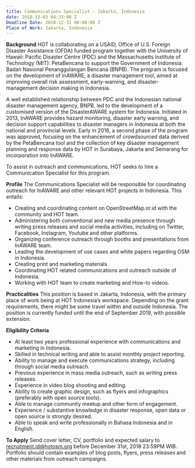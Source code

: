 ```yaml
---
title: Communications Specialist - Jakarta, Indonesia
date: 2018-12-03 04:33:00 Z
Deadline Date: 2018-12-31 00:00:00 Z
Place of Work: Jakarta, Indonesia
---
```


**Background**
HOT is collaborating on a USAID, Office of U.S. Foreign Disaster Assistance (OFDA) funded program together with the University of Hawaii: Pacific Disaster Centre (PDC) and the Massachusetts Institute of Technology (MIT): PetaBencana to support the Government of Indonesia: Badan Nasional Penanggulangan Bencana (BNPB). The program is focused on the development of InAWARE, a disaster management tool, aimed at improving overall risk assessment, early-warning, and disaster-management decision making in Indonesia.

A well established relationship between PDC and the Indonesian national disaster management agency, BNPB, led to the development of a customised version of the DisasterAWARE system for Indonesia. Initiated in 2013, InAWARE provides hazard monitoring, disaster early warning, and decision support capabilities to disaster managers in Indonesia at both the national and provincial levels. Early in 2016, a second phase of the program was approved, focusing on the enhancement of crowdsourced data derived by the PetaBencana tool and the collection of key disaster management planning and response data by HOT in Surabaya, Jakarta and Semarang for incorporation into InAWARE.

To assist in outreach and communications, HOT seeks to hire a Communication Specialist for this program. 

**Profile**
The Communications Specialist will be responsible for coordinating outreach for InAWARE and other relevant HOT projects in Indonesia. This entails:
* Creating and coordinating content on OpenStreetMap.or.id with the community and HOT team.
* Administering both conventional and new media presence through writing press releases and social media activities, including on Twitter, Facebook, Instagram, Youtube and other platforms.
* Organizing conference outreach through booths and presentations from InAWARE team.
* Leading the development of use cases and white papers regarding OSM in Indonesia.
* Creating print and marketing materials
* Coordinating HOT related communications and outreach outside of Indonesia.
* Working with HOT team to create marketing and How-to videos. 

**Practicalities**
This position is based in Jakarta, Indonesia, with the primary place of work being at HOT Indonesia’s workspace. Depending on the grant requirements, there might be some travel within and outside Indonesia. The position is currently funded until the end of September 2019, with possible extension.

**Eligibility Criteria**
* At least two years professional experience with communications and marketing in Indonesia.
* Skilled in technical writing and able to assist monthly project reporting. 
* Ability to manage and execute communications strategy, including through social media outreach.
* Previous experience in mass media outreach, such as writing press releases.
* Experience in video blog shooting and editing.
* Ability to create graphic design, such as flyers and infographics (preferably with open source tools).
* Able to manage community meetup and other form of engagement.
* Experience / substantive knowledge in disaster response, open data or open source is strongly desired.
* Able to speak and write professionally in Bahasa Indonesia and in English.

**To Apply**
Send cover letter, CV, portfolio and expected salary to recruitment.id@hotosm.org before December 31st, 2018 23:59PM WIB. Portfolio should contain examples of blog posts, flyers, press releases and other materials from outreach campaigns.
